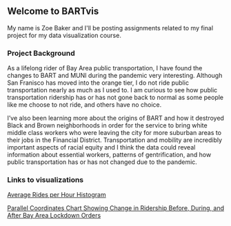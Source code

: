 ## Welcome to BARTvis 

My name is Zoe Baker and I'll be posting assignments related to my final project for my data visualization course. 

### Project Background 
  As a lifelong rider of Bay Area public transportation, I have found the changes to BART and MUNI during the pandemic very interesting. Although San Franisco has moved into the orange tier, I do not ride public transportation nearly as much as I used to. I am curious to see how public transportation ridership has or has not gone back to normal as some people like me choose to not ride, and others have no choice.  

  I’ve also been learning more about the origins of BART and how it destroyed Black and Brown neighborhoods in order for the service to bring white middle class workers who were leaving the city for more suburban areas to their jobs in the Financial District. Transportation and mobility are incredibly important aspects of racial equity and I think the data could reveal information about essential workers, patterns of gentrification, and how public transportation has or has not changed due to the pandemic.  




### Links to visualizations 

[Average Rides per Hour Histogram](https://bl.ocks.org/zoebaker/raw/09b8ee8fd1768f22654444030724ea40/?raw=true)

[Parallel Coordinates Chart Showing Change in Ridership Before, During, and After Bay Area Lockdown Orders](https://bl.ocks.org/zoebaker/raw/a7932486d455b941d6bc97983b5c2bc6/?raw=true) 

